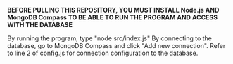 **BEFORE PULLING THIS REPOSITORY, YOU MUST INSTALL Node.js AND MongoDB Compass TO BE ABLE TO RUN THE PROGRAM AND ACCESS WITH THE DATABASE**

By running the program, type "node src/index.js"
By connecting to the database, go to MongoDB Compass and click "Add new connection". Refer to line 2 of config.js for connection configuration to the database.
